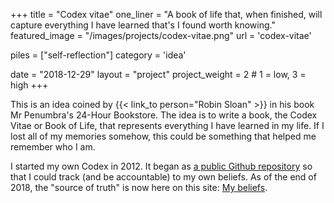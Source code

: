+++
title = "Codex vitae"
one_liner = "A book of life that, when finished, will capture everything I have learned that's I found worth knowing."
featured_image = "/images/projects/codex-vitae.png"
url = 'codex-vitae'

piles = ["self-reflection"]
category = 'idea'

date = "2018-12-29"
layout = "project"
project_weight = 2 # 1 = low, 3 = high
+++

This is an idea coined by {{< link_to person="Robin Sloan" >}} in his book Mr Penumbra's 24-Hour Bookstore. The idea is to write a book, the Codex Vitae or Book of Life, that represents everything I have learned in my life. If I lost all of my memories somehow, this could be something that helped me remember who I am.

I started my own Codex in 2012. It began as [a public Github repository](https://github.com/busterbenson/public/blob/master/book-of-beliefs.md) so that I could track (and be accountable) to my own beliefs. As of the end of 2018, the "source of truth" is now here on this site: <a href="/beliefs">My beliefs</a>.

